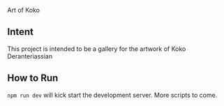 Art of Koko

## Intent

This project is intended to be a gallery for the artwork of Koko Deranteriassian

## How to Run

`npm run dev` will kick start the development server. More scripts to come.
